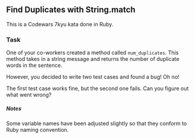 ## Find Duplicates with String.match

This is a Codewars 7kyu kata done in Ruby.

### Task

One of your co-workers created a method called `num_duplicates`. This method takes in a string message and returns the number of duplicate words in the sentence.

However, you decided to write two test cases and found a bug! Oh no!

The first test case works fine, but the second one fails. Can you figure out what went wrong?

##### Notes

Some variable names have been adjusted slightly so that they conform to Ruby naming convention.
